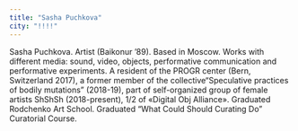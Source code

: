 ```yaml
---
title: "Sasha Puchkova"
city: "!!!!"
---
```


Sasha Puchkova. Artist (Baikonur ’89). Based in Moscow.
Works with different media: sound, video, objects, performative communication and performative experiments. A resident of the PROGR center (Bern, Switzerland 2017), a former member of the collective“Speculative practices of bodily mutations” (2018-19), part of self-organized group of female artists ShShSh (2018-present), 1/2 of «Digital Obj Alliance». Graduated Rodchenko Art School. Graduated “What Could Should Curating Do” Curatorial Course.
